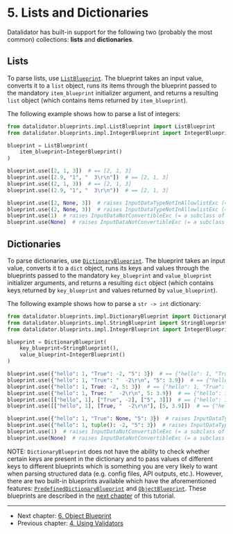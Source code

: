 <!--
Copyright (c) 2022 Vít Labuda. All rights reserved.

Redistribution and use in source and binary forms, with or without modification, are permitted provided that the
following conditions are met:
 1. Redistributions of source code must retain the above copyright notice, this list of conditions and the following
    disclaimer.
 2. Redistributions in binary form must reproduce the above copyright notice, this list of conditions and the
    following disclaimer in the documentation and/or other materials provided with the distribution.
 3. Neither the name of the copyright holder nor the names of its contributors may be used to endorse or promote
    products derived from this software without specific prior written permission.

THIS SOFTWARE IS PROVIDED BY THE COPYRIGHT HOLDERS AND CONTRIBUTORS "AS IS" AND ANY EXPRESS OR IMPLIED WARRANTIES,
INCLUDING, BUT NOT LIMITED TO, THE IMPLIED WARRANTIES OF MERCHANTABILITY AND FITNESS FOR A PARTICULAR PURPOSE ARE
DISCLAIMED. IN NO EVENT SHALL THE COPYRIGHT HOLDER OR CONTRIBUTORS BE LIABLE FOR ANY DIRECT, INDIRECT, INCIDENTAL,
SPECIAL, EXEMPLARY, OR CONSEQUENTIAL DAMAGES (INCLUDING, BUT NOT LIMITED TO, PROCUREMENT OF SUBSTITUTE GOODS OR
SERVICES; LOSS OF USE, DATA, OR PROFITS; OR BUSINESS INTERRUPTION) HOWEVER CAUSED AND ON ANY THEORY OF LIABILITY,
WHETHER IN CONTRACT, STRICT LIABILITY, OR TORT (INCLUDING NEGLIGENCE OR OTHERWISE) ARISING IN ANY WAY OUT OF THE USE
OF THIS SOFTWARE, EVEN IF ADVISED OF THE POSSIBILITY OF SUCH DAMAGE.
-->


# 5. Lists and Dictionaries

Datalidator has built-in support for the following two (probably the most common) collections: **lists** and 
**dictionaries**.


## Lists
To parse lists, use [`ListBlueprint`](../datalidator/blueprints/impl/ListBlueprint.py). The blueprint takes an input 
value, converts it to a `list` object, runs its items through the blueprint passed to the mandatory `item_blueprint` 
initializer argument, and returns a resulting `list` object (which contains items returned by `item_blueprint`).

The following example shows how to parse a list of integers:
```python
from datalidator.blueprints.impl.ListBlueprint import ListBlueprint
from datalidator.blueprints.impl.IntegerBlueprint import IntegerBlueprint

blueprint = ListBlueprint(
    item_blueprint=IntegerBlueprint()
)

blueprint.use([2, 1, 3])  # == [2, 1, 3]
blueprint.use([2.9, "1", "  3\r\n"])  # == [2, 1, 3]
blueprint.use((2, 1, 3))  # == [2, 1, 3]
blueprint.use((2.9, "1", "  3\r\n"))  # == [2, 1, 3]

blueprint.use([2, None, 3])  # raises InputDataTypeNotInAllowlistExc (= a subclass of DatalidatorExc)
blueprint.use((2, None, 3))  # raises InputDataTypeNotInAllowlistExc (= a subclass of DatalidatorExc)
blueprint.use(1)  # raises InputDataNotConvertibleExc (= a subclass of DatalidatorExc)
blueprint.use(None)  # raises InputDataNotConvertibleExc (= a subclass of DatalidatorExc)
```


## Dictionaries
To parse dictionaries, use [`DictionaryBlueprint`](../datalidator/blueprints/impl/DictionaryBlueprint.py). The blueprint 
takes an input value, converts it to a `dict` object, runs its keys and values through the blueprints passed to the 
mandatory `key_blueprint` and `value_blueprint` initializer arguments, and returns a resulting `dict` object (which 
contains keys returned by `key_blueprint` and values returned by `value_blueprint`).

The following example shows how to parse a `str -> int` dictionary:
```python
from datalidator.blueprints.impl.DictionaryBlueprint import DictionaryBlueprint
from datalidator.blueprints.impl.StringBlueprint import StringBlueprint
from datalidator.blueprints.impl.IntegerBlueprint import IntegerBlueprint

blueprint = DictionaryBlueprint(
    key_blueprint=StringBlueprint(),
    value_blueprint=IntegerBlueprint()
)

blueprint.use({"hello": 1, "True": -2, "5": 3})  # == {"hello": 1, "True": -2, "5": 3}
blueprint.use({"hello": 1, "True": "  -2\r\n", "5": 3.9})  # == {"hello": 1, "True": -2, "5": 3}
blueprint.use({"hello": 1, True: -2, 5: 3})  # == {"hello": 1, "True": -2, "5": 3}
blueprint.use({"hello": 1, True: "  -2\r\n", 5: 3.9})  # == {"hello": 1, "True": -2, "5": 3}
blueprint.use([["hello", 1], ["True", -2], ["5", 3]])  # == {"hello": 1, "True": -2, "5": 3}
blueprint.use([["hello", 1], [True, "  -2\r\n"], [5, 3.9]])  # == {"hello": 1, "True": -2, "5": 3}

blueprint.use({"hello": 1, "True": None, "5": 3})  # raises InputDataTypeNotInAllowlistExc (= a subclass of DatalidatorExc)
blueprint.use({"hello": 1, tuple(): -2, "5": 3})  # raises InputDataTypeNotInAllowlistExc (= a subclass of DatalidatorExc)
blueprint.use(1)  # raises InputDataNotConvertibleExc (= a subclass of DatalidatorExc)
blueprint.use(None)  # raises InputDataNotConvertibleExc (= a subclass of DatalidatorExc)
```

NOTE: `DictionaryBlueprint` does not have the ability to check whether certain keys are present in the dictionary and
to pass values of different keys to different blueprints which is something you are very likely to want when parsing
structured data (e.g. config files, API outputs, etc.). However, there are two built-in blueprints available 
which have the aforementioned features: 
[`PredefinedDictionaryBlueprint`](../datalidator/blueprints/impl/PredefinedDictionaryBlueprint.py) and 
[`ObjectBlueprint`](../datalidator/blueprints/impl/ObjectBlueprint.py). These blueprints are described in the 
[next chapter](006_Object-Blueprint.md) of this tutorial.

---

* Next chapter: [6. Object Blueprint](006_Object-Blueprint.md)
* Previous chapter: [4. Using Validators](004_Using-Validators.md)
